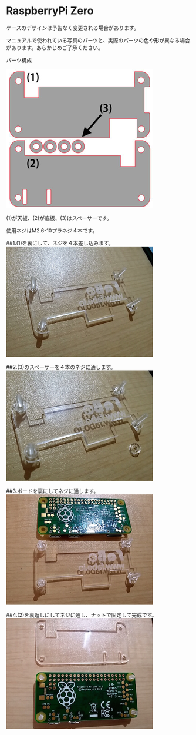 # RaspberryPi Zero

ケースのデザインは予告なく変更される場合があります。

マニュアルで使われている写真のパーツと、実際のパーツの色や形が異なる場合があります。あらかじめご了承ください。

パーツ構成

![](/img/1100_case/manual/raspizero_00.jpg)


(1)が天板、(2)が底板、(3)はスペーサーです。

使用ネジはM2.6-10プラネジ４本です。

##1.(1)を裏にして、ネジを４本差し込みます。
![](/img/1100_case/manual/raspizero_01.jpg)

##2.(3)のスペーサーを４本のネジに通します。
![](/img/1100_case/manual/raspizero_02.jpg)

##3.ボードを裏にしてネジに通します。
![](/img/1100_case/manual/raspizero_03.jpg)

##4.(2)を裏返しにしてネジに通し、ナットで固定して完成です。
![](/img/1100_case/manual/raspizero_04.jpg)